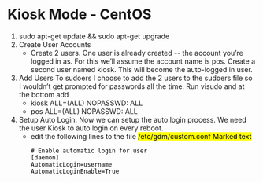 # Kiosk Mode - CentOS

1. sudo apt-get update && sudo apt-get upgrade
2. Create User Accounts
   * Create 2 users. One user is already created -- the account you’re logged in as. For this we’ll assume the account name is      pos. Create a second user named kiosk. This will become the auto-logged in user.
3. Add Users To sudoers I choose to add the 2 users to the sudoers file so I wouldn’t get prompted for passwords all the time.    Run visudo and at the bottom add
   * kiosk ALL=(ALL) NOPASSWD: ALL
   * pos ALL=(ALL) NOPASSWD: ALL
4. Setup Auto Login. Now we can setup the auto login process. We need the user Kiosk to auto login on every reboot.
   * edit the following lines to the file <mark> /etc/gdm/custom.conf <mark><span style="background-color: #FFFF00">Marked text</span>
      ~~~~~ 
      # Enable automatic login for user
      [daemon]
      AutomaticLogin=username
      AutomaticLoginEnable=True 
